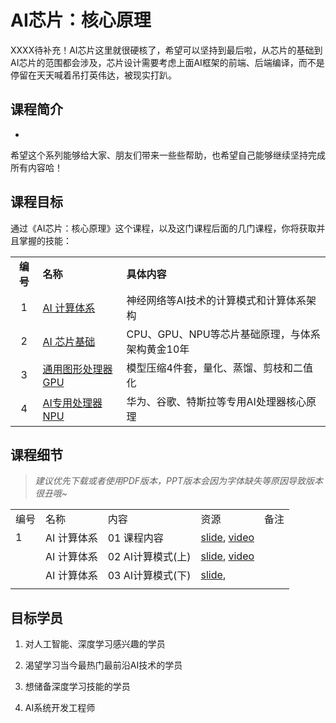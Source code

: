 # AI芯片：核心原理

XXXX待补充！AI芯片这里就很硬核了，希望可以坚持到最后啦，从芯片的基础到AI芯片的范围都会涉及，芯片设计需要考虑上面AI框架的前端、后端编译，而不是停留在天天喊着吊打英伟达，被现实打趴。

## 课程简介

- 

希望这个系列能够给大家、朋友们带来一些些帮助，也希望自己能够继续坚持完成所有内容哈！

## 课程目标

通过《AI芯片：核心原理》这个课程，以及这门课程后面的几门课程，你将获取并且掌握的技能：

|        |                         |                            |
|:------:|:----------------------- |:-------------------------- |
| **编号** | **名称**                  | **具体内容**                   |
| 1      | [AI 计算体系](./Foundation/)    | 神经网络等AI技术的计算模式和计算体系架构          |
| 2      | [AI 芯片基础](./ChipBase/)    | CPU、GPU、NPU等芯片基础原理，与体系架构黄金10年 |
| 3      | [通用图形处理器 GPU](./GPU/)         | 模型压缩4件套，量化、蒸馏、剪枝和二值化       |
| 4      | [AI专用处理器 NPU](./NPU) | 华为、谷歌、特斯拉等专用AI处理器核心原理      |

## 课程细节

> *建议优先下载或者使用PDF版本，PPT版本会因为字体缺失等原因导致版本很丑哦~*

|     |          |                   |                                                                                                     |     |
| --- | -------- | ----------------- | --------------------------------------------------------------------------------------------------- | --- |
| 编号  | 名称       | 内容                | 资源                                                                                                  | 备注  |
| 1   | AI 计算体系     | 01 课程内容           | [slide](./Foundation/01.introduction), [video](https://www.bilibili.com/video/BV1DX4y1D7PC/)     |     |
|     | AI 计算体系     | 02 AI计算模式(上)        | [slide](./Foundation/02.constraints.pdf), [video](https://www.bilibili.com/video/BV17x4y1T7Cn/)      |     |
|     | AI 计算体系     | 03 AI计算模式(下)        | [slide](./Foundation/03.mobile_parallel.pdf),      |     |
|     |          |                   |                                                                                                     |     |

## 目标学员

1. 对人工智能、深度学习感兴趣的学员

2. 渴望学习当今最热门最前沿AI技术的学员

3. 想储备深度学习技能的学员

4. AI系统开发工程师
